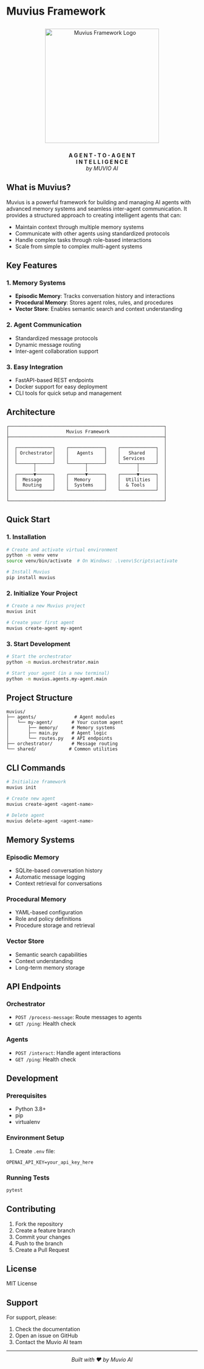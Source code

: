 # Muvius Framework

<p align="center">
  <img src="https://github.com/user-attachments/assets/5b53c0e6-67c5-431e-a7a4-704b243c9588" 
       alt="Muvius Framework Logo" 
       width="300" 
       style="padding: 10px; border-radius: 8px;"/>
</p>

<p align="center">
  <b>A G E N T - T O - A G E N T 
  <br>I N T E L L I G E N C E</b><br>
  <i>by MUVIO AI</i>
</p>

## What is Muvius?

Muvius is a powerful framework for building and managing AI agents with advanced memory systems and seamless inter-agent communication. It provides a structured approach to creating intelligent agents that can:

- Maintain context through multiple memory systems
- Communicate with other agents using standardized protocols
- Handle complex tasks through role-based interactions
- Scale from simple to complex multi-agent systems

## Key Features

### 1. Memory Systems
- **Episodic Memory**: Tracks conversation history and interactions
- **Procedural Memory**: Stores agent roles, rules, and procedures
- **Vector Store**: Enables semantic search and context understanding

### 2. Agent Communication
- Standardized message protocols
- Dynamic message routing
- Inter-agent collaboration support

### 3. Easy Integration
- FastAPI-based REST endpoints
- Docker support for easy deployment
- CLI tools for quick setup and management

## Architecture

```text
┌─────────────────────────────────────────────────────────┐
│                     Muvius Framework                    │
├─────────────────────────────────────────────────────────┤
│                                                         │
│  ┌─────────────┐    ┌─────────────┐    ┌─────────────┐  │
│  │ Orchestrator│    │   Agents    │    │   Shared    │  │
│  │             │    │             │    │ Services    │  │
│  └──────┬──────┘    └──────┬──────┘    └──────┬──────┘  │
│         │                  │                  │         │
│  ┌──────▼──────┐    ┌──────▼──────┐    ┌──────▼──────┐  │
│  │  Message    │    │  Memory     │    │  Utilities  │  │
│  │  Routing    │    │  Systems    │    │  & Tools    │  │
│  └─────────────┘    └─────────────┘    └─────────────┘  │
│                                                         │
└─────────────────────────────────────────────────────────┘
```

## Quick Start

### 1. Installation

```bash
# Create and activate virtual environment
python -m venv venv
source venv/bin/activate  # On Windows: .\venv\Scripts\activate

# Install Muvius
pip install muvius
```

### 2. Initialize Your Project

```bash
# Create a new Muvius project
muvius init

# Create your first agent
muvius create-agent my-agent
```

### 3. Start Development

```bash
# Start the orchestrator
python -m muvius.orchestrator.main

# Start your agent (in a new terminal)
python -m muvius.agents.my-agent.main
```

## Project Structure

```
muvius/
├── agents/              # Agent modules
│   └── my-agent/       # Your custom agent
│       ├── memory/     # Memory systems
│       ├── main.py     # Agent logic
│       └── routes.py   # API endpoints
├── orchestrator/       # Message routing
└── shared/            # Common utilities
```

## CLI Commands

```bash
# Initialize framework
muvius init

# Create new agent
muvius create-agent <agent-name>

# Delete agent
muvius delete-agent <agent-name>
```

## Memory Systems

### Episodic Memory
- SQLite-based conversation history
- Automatic message logging
- Context retrieval for conversations

### Procedural Memory
- YAML-based configuration
- Role and policy definitions
- Procedure storage and retrieval

### Vector Store
- Semantic search capabilities
- Context understanding
- Long-term memory storage

## API Endpoints

### Orchestrator
- `POST /process-message`: Route messages to agents
- `GET /ping`: Health check

### Agents
- `POST /interact`: Handle agent interactions
- `GET /ping`: Health check

## Development

### Prerequisites
- Python 3.8+
- pip
- virtualenv

### Environment Setup
1. Create `.env` file:
```env
OPENAI_API_KEY=your_api_key_here
```

### Running Tests
```bash
pytest
```

## Contributing

1. Fork the repository
2. Create a feature branch
3. Commit your changes
4. Push to the branch
5. Create a Pull Request

## License

MIT License

## Support

For support, please:
1. Check the documentation
2. Open an issue on GitHub
3. Contact the Muvio AI team

---

<p align="center">
  <i>Built with ❤️ by Muvio AI</i>
</p>
